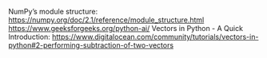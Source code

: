 NumPy’s module structure: https://numpy.org/doc/2.1/reference/module_structure.html
https://www.geeksforgeeks.org/python-ai/
Vectors in Python - A Quick Introduction: https://www.digitalocean.com/community/tutorials/vectors-in-python#2-performing-subtraction-of-two-vectors  
